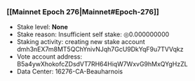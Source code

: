 ### [[Mainnet Epoch 276|Mainnet#Epoch-276]]
* Stake level: **None**
* Stake reason: Insufficient self stake: ◎0.000000000
* Staking activity: creating new stake account dmh3nEX7m8MT5QChYnivNJqh7GcU9DkYqF9u7TVVqkz
* Vote account address: B5a4ywXhokofcZDsdVT7RH64HiqW7WxvG9hMxQYgHzZL
* Data Center: 16276-CA-Beauharnois